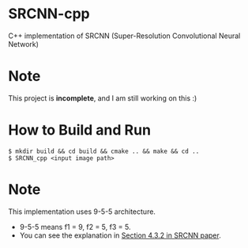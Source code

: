# SRCNN-cpp
C++ implementation of SRCNN (Super-Resolution Convolutional Neural Network)

# Note
This project is **incomplete**, and I am still working on this :)

# How to Build and Run
```
$ mkdir build && cd build && cmake .. && make && cd ..
$ SRCNN_cpp <input image path>
```

# Note
This implementation uses 9-5-5 architecture.
- 9-5-5 means f1 = 9, f2 = 5, f3 = 5.
- You can see the explanation in [Section 4.3.2 in SRCNN paper](https://arxiv.org/pdf/1501.00092.pdf).
